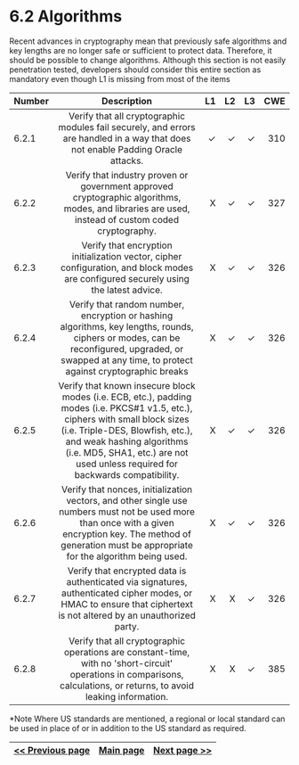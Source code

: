 # 6.2 Algorithms

Recent advances in cryptography mean that previously safe algorithms and key lengths are no longer safe or sufficient to protect data. Therefore, it should be possible to change algorithms.
Although this section is not easily penetration tested, developers should consider this entire section as mandatory even though L1 is missing from most of the items


| Number       | Description     | L1    		| L2         | L3 		   | CWE		|
| :------------- | :----------: | -----------: | -----------:|-----------:| -----------:|
| 6.2.1 | Verify that all cryptographic modules fail securely, and errors are handled in a way that does not enable Padding Oracle attacks.| ✓	 | ✓   | ✓   | 310 |
| 6.2.2 | Verify that industry proven or government approved cryptographic algorithms, modes, and libraries are used, instead of custom coded cryptography.  | X 	 | ✓   | ✓   | 327 |
| 6.2.3 | Verify that encryption initialization vector, cipher configuration, and block modes are configured securely using the latest advice. | X	 | ✓   | ✓   | 326|
| 6.2.4 | Verify that random number, encryption or hashing algorithms, key lengths, rounds, ciphers or modes, can be reconfigured, upgraded, or swapped at any time, to protect against cryptographic breaks | X	 | ✓   | ✓   | 326|
| 6.2.5 | Verify that known insecure block modes (i.e. ECB, etc.), padding modes (i.e. PKCS#1 v1.5, etc.), ciphers with small block sizes (i.e. Triple-DES, Blowfish, etc.), and weak hashing algorithms (i.e. MD5, SHA1, etc.) are not used unless required for backwards compatibility. | X	 | ✓   | ✓   | 326|
| 6.2.6 | Verify that nonces, initialization vectors, and other single use numbers must not be used more than once with a given encryption key. The method of generation must be appropriate for the algorithm being used. | X	 | ✓   | ✓   | 326|
| 6.2.7 | Verify that encrypted data is authenticated via signatures, authenticated cipher modes, or HMAC to ensure that ciphertext is not altered by an unauthorized party. | X	 | X   | ✓   | 326|
| 6.2.8 | Verify that all cryptographic operations are constant-time, with no 'short-circuit' operations in comparisons, calculations, or returns, to avoid leaking information. | X	 | X   | ✓   | 385|

*Note
Where US standards are mentioned, a regional or local standard can be used in place of or in addition to the US standard as required.

[<< Previous page](1.%20Identify%20teams.md) | [Main page](../README.md) | [Next page >>](3.%20Nominate%20Champions.md)
| --- | --- | --- |